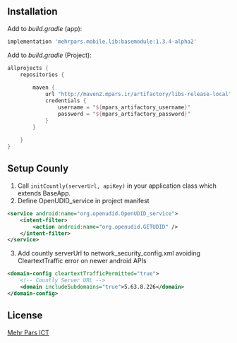 ## Installation

Add to _build.gradle_ (app):
```groovy
implementation 'mehrpars.mobile.lib:basemodule:1.3.4-alpha2'
```

Add to _build.gradle_ (Project):
```groovy
allprojects {
    repositories {
        
        maven {
            url "http://maven2.mpars.ir/artifactory/libs-release-local"
            credentials {
                username = "${mpars_artifactory_username}"
                password = "${mpars_artifactory_password}"
            }
        }
       
    }
}
```
 
  ## Setup Counly  
1. Call `initCountly(serverUrl, apiKey)` in your application class which extends BaseApp.
2. Define OpenUDID_service in project manifest
```xml
<service android:name="org.openudid.OpenUDID_service">  
	<intent-filter> 
		<action android:name="org.openudid.GETUDID" />  
	</intent-filter>
</service>
```
3. Add countly serverUrl to network_security_config.xml avoiding CleartextTraffic error on newer android APIs
```xml
<domain-config cleartextTrafficPermitted="true">  
	<!-- Countly Server URL -->  
	<domain includeSubdomains="true">5.63.8.226</domain>  
</domain-config>
```
 
 
## License  
[Mehr Pars ICT][mp]


[mp]: https://www.mehrparsict.com